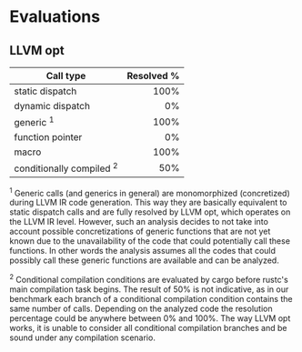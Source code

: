# Evaluations

## LLVM opt

| Call type                           | Resolved %  | 
| ----------------------------------- | -----------:|
| static dispatch                     |        100% |
| dynamic dispatch                    |          0% |
| generic <sup>1</sup>                |        100% |
| function pointer                    |          0% |
| macro                               |        100% |
| conditionally compiled <sup>2</sup> |         50% |

<p>
    <sup>1</sup> Generic calls (and generics in general) are monomorphized (concretized) during
    LLVM IR code generation. This way they are basically equivalent to static dispatch calls and
    are fully resolved by LLVM opt, which operates on the LLVM IR level. However, such an analysis
    decides to not take into account possible concretizations of generic functions that are not yet
    known due to the unavailability of the code that could potentially call these functions. In
    other words the analysis assumes all the codes that could possibly call these generic functions
    are available and can be analyzed.
</p>
<p>
    <sup>2</sup> Conditional compilation conditions are evaluated by cargo before rustc's main
    compilation task begins. The result of 50% is not indicative, as in our benchmark each branch
    of a conditional compilation condition contains the same number of calls. Depending on the
    analyzed code the resolution percentage could be anywhere between 0% and 100%. The way LLVM opt
    works, it is unable to consider all conditional compilation branches and be sound under any
    compilation scenario.
</p>

